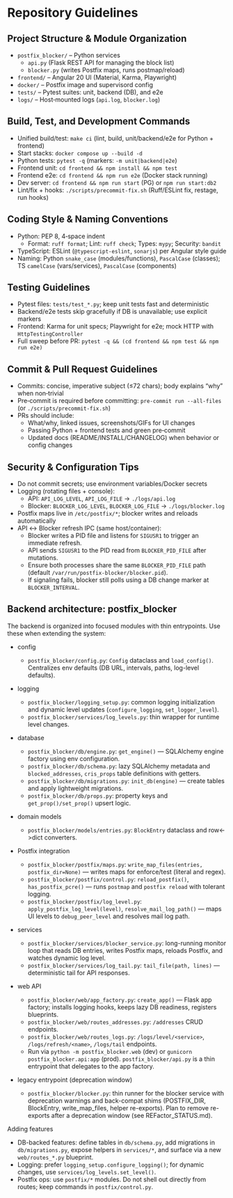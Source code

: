 # Repository Guidelines

## Project Structure & Module Organization
- `postfix_blocker/` – Python services
  - `api.py` (Flask REST API for managing the block list)
  - `blocker.py` (writes Postfix maps, runs postmap/reload)
- `frontend/` – Angular 20 UI (Material, Karma, Playwright)
- `docker/` – Postfix image and supervisord config
- `tests/` – Pytest suites: unit, backend (DB), and e2e
- `logs/` – Host‑mounted logs (`api.log`, `blocker.log`)

## Build, Test, and Development Commands
- Unified build/test: `make ci` (lint, build, unit/backend/e2e for Python + frontend)
- Start stacks: `docker compose up --build -d`
- Python tests: `pytest -q` (markers: `-m unit|backend|e2e`)
- Frontend unit: `cd frontend && npm install && npm test`
- Frontend e2e: `cd frontend && npm run e2e` (Docker stack running)
- Dev server: `cd frontend && npm run start` (PG) or `npm run start:db2`
- Lint/fix + hooks: `./scripts/precommit-fix.sh` (Ruff/ESLint fix, restage, run hooks)

## Coding Style & Naming Conventions
- Python: PEP 8, 4‑space indent
  - Format: `ruff format`; Lint: `ruff check`; Types: `mypy`; Security: `bandit`
- TypeScript: ESLint (`@typescript-eslint`, `sonarjs`) per Angular style guide
- Naming: Python `snake_case` (modules/functions), `PascalCase` (classes); TS `camelCase` (vars/services), `PascalCase` (components)

## Testing Guidelines
- Pytest files: `tests/test_*.py`; keep unit tests fast and deterministic
- Backend/e2e tests skip gracefully if DB is unavailable; use explicit markers
- Frontend: Karma for unit specs; Playwright for e2e; mock HTTP with `HttpTestingController`
- Full sweep before PR: `pytest -q && (cd frontend && npm test && npm run e2e)`

## Commit & Pull Request Guidelines
- Commits: concise, imperative subject (≤72 chars); body explains “why” when non‑trivial
- Pre‑commit is required before committing: `pre-commit run --all-files` (or `./scripts/precommit-fix.sh`)
- PRs should include:
  - What/why, linked issues, screenshots/GIFs for UI changes
  - Passing Python + frontend tests and green pre‑commit
  - Updated docs (README/INSTALL/CHANGELOG) when behavior or config changes

## Security & Configuration Tips
- Do not commit secrets; use environment variables/Docker secrets
- Logging (rotating files + console):
  - API: `API_LOG_LEVEL`, `API_LOG_FILE` → `./logs/api.log`
  - Blocker: `BLOCKER_LOG_LEVEL`, `BLOCKER_LOG_FILE` → `./logs/blocker.log`
- Postfix maps live in `/etc/postfix/*`; blocker writes and reloads automatically
- API ↔ Blocker refresh IPC (same host/container):
  - Blocker writes a PID file and listens for `SIGUSR1` to trigger an immediate refresh.
  - API sends `SIGUSR1` to the PID read from `BLOCKER_PID_FILE` after mutations.
  - Ensure both processes share the same `BLOCKER_PID_FILE` path (default `/var/run/postfix-blocker/blocker.pid`).
  - If signaling fails, blocker still polls using a DB change marker at `BLOCKER_INTERVAL`.



## Backend architecture: postfix_blocker

The backend is organized into focused modules with thin entrypoints. Use these when extending the system:

- config
  - `postfix_blocker/config.py`: `Config` dataclass and `load_config()`. Centralizes env defaults (DB URL, intervals, paths, log-level defaults).

- logging
  - `postfix_blocker/logging_setup.py`: common logging initialization and dynamic level updates (`configure_logging`, `set_logger_level`).
  - `postfix_blocker/services/log_levels.py`: thin wrapper for runtime level changes.

- database
  - `postfix_blocker/db/engine.py`: `get_engine()` — SQLAlchemy engine factory using env configuration.
  - `postfix_blocker/db/schema.py`: lazy SQLAlchemy metadata and `blocked_addresses`, `cris_props` table definitions with getters.
  - `postfix_blocker/db/migrations.py`: `init_db(engine)` — create tables and apply lightweight migrations.
  - `postfix_blocker/db/props.py`: property keys and `get_prop()/set_prop()` upsert logic.

- domain models
  - `postfix_blocker/models/entries.py`: `BlockEntry` dataclass and row<->dict converters.

- Postfix integration
  - `postfix_blocker/postfix/maps.py`: `write_map_files(entries, postfix_dir=None)` — writes maps for enforce/test (literal and regex).
  - `postfix_blocker/postfix/control.py`: `reload_postfix()`, `has_postfix_pcre()` — runs `postmap` and `postfix reload` with tolerant logging.
  - `postfix_blocker/postfix/log_level.py`: `apply_postfix_log_level(level)`, `resolve_mail_log_path()` — maps UI levels to `debug_peer_level` and resolves mail log path.

- services
  - `postfix_blocker/services/blocker_service.py`: long-running monitor loop that reads DB entries, writes Postfix maps, reloads Postfix, and watches dynamic log level.
  - `postfix_blocker/services/log_tail.py`: `tail_file(path, lines)` — deterministic tail for API responses.

- web API
  - `postfix_blocker/web/app_factory.py`: `create_app()` — Flask app factory; installs logging hooks, keeps lazy DB readiness, registers blueprints.
  - `postfix_blocker/web/routes_addresses.py`: `/addresses` CRUD endpoints.
  - `postfix_blocker/web/routes_logs.py`: `/logs/level/<service>`, `/logs/refresh/<name>`, `/logs/tail` endpoints.
  - Run via `python -m postfix_blocker.web` (dev) or `gunicorn postfix_blocker.api:app` (prod). `postfix_blocker/api.py` is a thin entrypoint that delegates to the app factory.

- legacy entrypoint (deprecation window)
  - `postfix_blocker/blocker.py`: thin runner for the blocker service with deprecation warnings and back-compat shims (POSTFIX_DIR, BlockEntry, write_map_files, helper re-exports). Plan to remove re-exports after a deprecation window (see REFactor_STATUS.md).

Adding features
- DB-backed features: define tables in `db/schema.py`, add migrations in `db/migrations.py`, expose helpers in `services/*`, and surface via a new `web/routes_*.py` blueprint.
- Logging: prefer `logging_setup.configure_logging()`; for dynamic changes, use `services/log_levels.set_level()`.
- Postfix ops: use `postfix/*` modules. Do not shell out directly from routes; keep commands in `postfix/control.py`.
